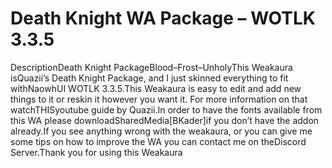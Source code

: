 # Death Knight WA Package – WOTLK 3.3.5

DescriptionDeath Knight PackageBlood–Frost–UnholyThis Weakaura isQuazii’s Death Knight Package, and I just skinned everything to fit withNaowhUI WOTLK 3.3.5.This Weakaura is easy to edit and add new things to it or reskin it however you want it. For more information on that watchTHISyoutube guide by Quazii.In order to have the fonts available from this WA please downloadSharedMedia[BKader]if you don’t have the addon already.If you see anything wrong with the weakaura, or you can give me some tips on how to improve the WA you can contact me on theDiscord Server.Thank you for using this Weakaura

